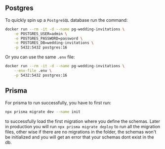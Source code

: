 ## Postgres

To quickly spin up a `PostgreSQL` database run the command:

```bash
docker run --rm -it -d --name pg-wedding-invitations \
    -e POSTGRES_USER=admin \
    -e POSTGRES_PASSWORD=password \
    -e POSTGRES_DB=wedding-invitations \
    -p 5432:5432 postgres:16
```

Or you can use the same `.env` file:

```bash
docker run --rm -it -d --name pg-wedding-invitations \
    --env-file .env \
    -p 5432:5432 postgres:16
```

## Prisma

For prisma to run successfully, you have to first run:

```bash
npx prisma migrate dev --name init
```

to successfully load the first migration where you define the schemas.
Later in production you will run `npx prisma migrate deploy` to run all the migration files, other wise if there are no migrations in the folder, the schemas won't be initialized and you will get an error that your schemas dont exist in the db.

